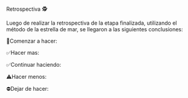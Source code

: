 Retrospectiva 🕵️

Luego de realizar la retrospectiva de la etapa finalizada, utilizando el método de la estrella de mar, se llegaron a las siguientes conclusiones:

🔘Comenzar a hacer:


✅Hacer mas:

    
✅Continuar haciendo:


⚠️Hacer menos:


⛔Dejar de hacer:

